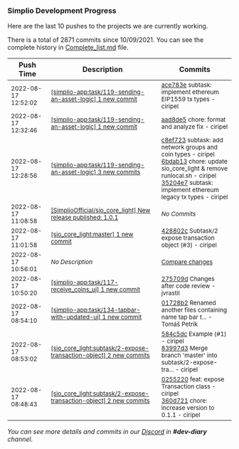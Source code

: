 
### Simplio Development Progress

Here are the last 10 pushes to the projects we are currently working.

There is a total of 2871 commits since 10/09/2021. You can see the complete history in
 [Complete_list.md](Complete_list.md) file.

| Push Time | Description | Commits |
| --- | --- | --- |
| <sub>2022-08-17 12:52:02</sub> | <sub>[[simplio-app:task/119\-sending\-an\-asset\-logic] 1 new commit](https://github.com/SimplioOfficial/simplio-app/commit/ace783e3e5c80153a29743e2760c78cbbc3354d3)</sub> | <sub>[ace783e](https://github.com/SimplioOfficial/simplio-app/commit/ace783e3e5c80153a29743e2760c78cbbc3354d3) subtask: implement ethereum EIP1559 tx types - ciripel</sub> |
| <sub>2022-08-17 12:32:46</sub> | <sub>[[simplio-app:task/119\-sending\-an\-asset\-logic] 1 new commit](https://github.com/SimplioOfficial/simplio-app/commit/aad8de5b5c5e19d054c9ab7a21c3939666260e73)</sub> | <sub>[aad8de5](https://github.com/SimplioOfficial/simplio-app/commit/aad8de5b5c5e19d054c9ab7a21c3939666260e73) chore: format and analyze fix - ciripel</sub> |
| <sub>2022-08-17 12:28:56</sub> | <sub>[[simplio-app:task/119\-sending\-an\-asset\-logic] 3 new commits](https://github.com/SimplioOfficial/simplio-app/compare/43914939ca6f...35204e7fff92)</sub> | <sub>[c8ef723](https://github.com/SimplioOfficial/simplio-app/commit/c8ef723995212bd5d56e2541146dcdc8bc8a430e) subtask: add network groups and coin types - ciripel<br>[6bdab13](https://github.com/SimplioOfficial/simplio-app/commit/6bdab139be53d5e4ef47204267e2618fe08b5d6b) chore: update sio_core_light & remove runlocal.sh - ciripel<br>[35204e7](https://github.com/SimplioOfficial/simplio-app/commit/35204e7fff9295a86f7e1aec23bc0e1005254419) subtask: implement ethereum legacy tx types - ciripel</sub> |
| <sub>2022-08-17 11:08:58</sub> | <sub>[[SimplioOfficial/sio_core_light] New release published: 1\.0\.1](https://github.com/SimplioOfficial/sio_core_light/releases/tag/1.0.1)</sub> | <sub>_No Commits_</sub> |
| <sub>2022-08-17 11:01:58</sub> | <sub>[[sio_core_light:master] 1 new commit](https://github.com/SimplioOfficial/sio_core_light/commit/428802ca6ae80e9d75cff6b119fdb89bb7e21d0f)</sub> | <sub>[428802c](https://github.com/SimplioOfficial/sio_core_light/commit/428802ca6ae80e9d75cff6b119fdb89bb7e21d0f) Subtask/2 expose transaction object (#3) - ciripel</sub> |
| <sub>2022-08-17 10:56:01</sub> | <sub>_No Description_</sub> | <sub>[Compare changes](https://github.com/SimplioOfficial/simplio-app/compare/275709dd9972...aa74d2e69b05)</sub> |
| <sub>2022-08-17 10:50:20</sub> | <sub>[[simplio-app:task/117\-receive\_coins\_ui] 1 new commit](https://github.com/SimplioOfficial/simplio-app/commit/275709dd99723ee399e21b2b53b9424f334a4037)</sub> | <sub>[275709d](https://github.com/SimplioOfficial/simplio-app/commit/275709dd99723ee399e21b2b53b9424f334a4037) Changes after code review - jvrastil</sub> |
| <sub>2022-08-17 08:54:10</sub> | <sub>[[simplio-app:task/134\-tapbar\-with\-updated\-ui] 1 new commit](https://github.com/SimplioOfficial/simplio-app/commit/01728b280092bed6e2d0136f70caea0fd7da106b)</sub> | <sub>[01728b2](https://github.com/SimplioOfficial/simplio-app/commit/01728b280092bed6e2d0136f70caea0fd7da106b) Renamed another files containing name tap bar t... - Tomáš Petrík</sub> |
| <sub>2022-08-17 08:53:02</sub> | <sub>[[sio_core_light:subtask/2\-expose\-transaction\-object] 2 new commits](https://github.com/SimplioOfficial/sio_core_light/compare/360d72146197...83997d3bb32e)</sub> | <sub>[584c5dc](https://github.com/SimplioOfficial/sio_core_light/commit/584c5dc82aefaca3e8981a344a364f5f31488c97) Example (#1) - ciripel<br>[83997d3](https://github.com/SimplioOfficial/sio_core_light/commit/83997d3bb32eba8ab195483aef5eb0094e2841d7) Merge branch 'master' into subtask/2-expose-tra... - ciripel</sub> |
| <sub>2022-08-17 08:48:43</sub> | <sub>[[sio_core_light:subtask/2\-expose\-transaction\-object] 2 new commits](https://github.com/SimplioOfficial/sio_core_light/compare/2123399c6dd5...360d72146197)</sub> | <sub>[0255220](https://github.com/SimplioOfficial/sio_core_light/commit/0255220bf9fa1b98a021a01b7f23bb13d362bb64) feat: expose Transaction class - ciripel<br>[360d721](https://github.com/SimplioOfficial/sio_core_light/commit/360d72146197b1d1414de4cbc6ed28673e358d02) chore: increase version to 0.1.1 - ciripel</sub> |

_You can see more details and commits in our [Discord](https://discord.gg/aKhjuwZmdP) in **#dev-diary** channel._
